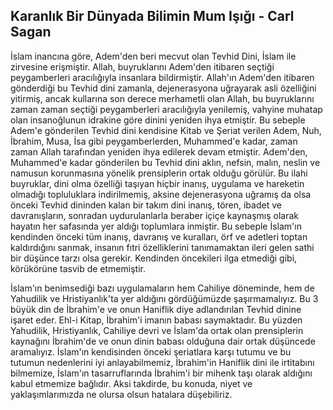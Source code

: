 ## Karanlık Bir Dünyada Bilimin Mum Işığı - Carl Sagan

İslam inancına göre, Adem'den beri mecvut olan Tevhid Dini, İslam ile zirvesine erişmiştir. Allah, buyruklarını Adem'den itibaren seçtiği peygamberleri aracılığıyla insanlara bildirmiştir. Allah'ın Adem'den itibaren gönderdiği bu Tevhid dini zamanla, dejenerasyona uğrayarak asli özelliğini yitirmiş, ancak kullarına son derece merhametli olan Allah, bu buyruklarını zaman zaman seçtiği peygamberleri aracılığıyla yenilemiş, vahyine muhatap olan insanoğlunun idrakine göre dinini yeniden ihya etmiştir. Bu sebeple Adem'e gönderilen Tevhid dini kendisine Kitab ve Şeriat verilen Adem, Nuh, İbrahim, Musa, İsa gibi peygamberlerden, Muhammed'e kadar, zaman zaman Allah tarafından yeniden ihya edilerek devam etmiştir. Adem'den, Muhammed'e kadar gönderilen bu Tevhid dini aklın, nefsin, malın, neslin ve namusun korunmasına yönelik prensiplerin ortak olduğu görülür. Bu ilahi buyruklar, dini olma özelliği taşıyan hiçbir inanış, uygulama ve hareketin olmadığı topluluklara indirilmemiş, aksine dejenerasyona uğramış da olsa önceki Tevhid dininden kalan bir takım dini inanış, tören, ibadet ve davranışların, sonradan uydurulanlarla beraber içiçe kaynaşmış olarak hayatın her safasında yer aldığı toplumlara inmiştir.  Bu sebeple İslam'ın kendinden önceki tüm inanış, davranış ve kuralları, örf ve adetleri toptan kaldırdığını sanmak, insanın fıtri özelliklerini tanımamaktan ileri gelen sathi bir düşünce tarzı olsa gerekir. Kendinden öncekileri ilga etmediği gibi, körükörüne tasvib de etmemiştir.

İslam'ın benimsediği bazı uygulamaların hem Cahiliye döneminde, hem de Yahudilik ve Hristiyanlık'ta yer aldığını gördüğümüzde şaşırmamalıyız. Bu 3 büyük din de İbrahim'e ve onun Haniflik diye adlandırılan Tevhid dinine işaret eder. Ehl-i Kitap, İbrahim'i imanın babası saymaktadır. Bu yüzden Yahudilik, Hristiyanlık, Cahiliye devri ve İslam'da ortak olan prensiplerin kaynağını İbrahim'de ve onun dinin babası olduğuna dair ortak düşüncede aramalıyız. İslam'ın kendisinden önceki şeriatlara karşı tutumu ve bu tutumun nedenlerini iyi anlayabilmemiz, İbrahim'in Haniflik dini ile irtitabını bilmemize, İslam'ın tasarruflarında İbrahim'i bir mihenk taşı olarak aldığını kabul etmemize bağlıdır. Aksi takdirde, bu konuda, niyet ve yaklaşımlarımızda ne olursa olsun hatalara düşebiliriz.